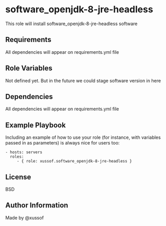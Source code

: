 software_openjdk-8-jre-headless
=========

This role will install software_openjdk-8-jre-headless software

Requirements
------------

All dependencies will appear on requirements.yml file

Role Variables
--------------

Not defined yet. But in the future we could stage software version in here

Dependencies
------------

All dependencies will appear on requirements.yml file

Example Playbook
----------------

Including an example of how to use your role (for instance, with variables passed in as parameters) is always nice for users too:

    - hosts: servers
      roles:
         - { role: xussof.software_openjdk-8-jre-headless }

License
-------

BSD

Author Information
------------------
Made by @xussof
